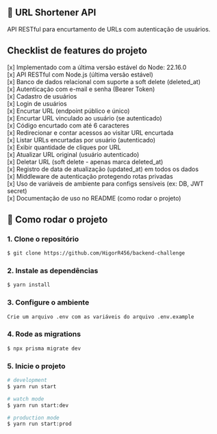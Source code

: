 ## 🔗 URL Shortener API

API RESTful para encurtamento de URLs com autenticação de usuários.

## Checklist de features do projeto

[x] Implementado com a última versão estável do Node: 22.16.0  
[x] API RESTful com Node.js (última versão estável)  
[x] Banco de dados relacional com suporte a soft delete (deleted_at)  
[x] Autenticação com e-mail e senha (Bearer Token)  
[x] Cadastro de usuários  
[x] Login de usuários  
[x] Encurtar URL (endpoint público e único)  
[x] Encurtar URL vinculado ao usuário (se autenticado)  
[x] Código encurtado com até 6 caracteres  
[x] Redirecionar e contar acessos ao visitar URL encurtada  
[x] Listar URLs encurtadas por usuário (autenticado)  
[x] Exibir quantidade de cliques por URL  
[x] Atualizar URL original (usuário autenticado)  
[x] Deletar URL (soft delete - apenas marca deleted_at)  
[x] Registro de data de atualização (updated_at) em todos os dados  
[x] Middleware de autenticação protegendo rotas privadas  
[x] Uso de variáveis de ambiente para configs sensíveis (ex: DB, JWT secret)  
[x] Documentação de uso no README (como rodar o projeto)  

## 🚀 Como rodar o projeto

### 1. Clone o repositório
```bash
$ git clone https://github.com/HigorR456/backend-challenge
```

### 2. Instale as dependências

```bash
$ yarn install
```

### 3. Configure o ambiente
```bash
Crie um arquivo .env com as variáveis do arquivo .env.example
```

### 4. Rode as migrations
```bash
$ npx prisma migrate dev
```

### 5. Inicie o projeto
```bash
# development
$ yarn run start

# watch mode
$ yarn run start:dev

# production mode
$ yarn run start:prod
```
